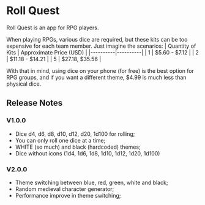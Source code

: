 # Roll Quest
Roll Quest is an app for RPG players.

When playing RPGs, various dice are required, but these kits can be too expensive for each team member. Just imagine the scenarios:
| Quantity of Kits | Approximate Price (USD) |
|----------|----------|
| 1 | $5.60 - $7.12 |
| 2 | $11.18 - $14.21 |
| 5 | $27.18, $35.56 |

With that in mind, using dice on your phone (for free) is the best option for RPG groups, and if you want a different theme, $4.99 is much less than physical dice.

## Release Notes
### V1.0.0
- Dice d4, d6, d8, d10, d12, d20, 1d100 for rolling;
- You can only roll one dice at a time;
- WHITE (so much) and black (hardcoded) themes;
- Dice without icons (1d4, 1d6, 1d8, 1d10, 1d12, 1d20, 1d100)

### V2.0.0
- Theme switching between blue, red, green, white and black;
- Random medieval character generator;
- Performance improve in theme switching;

